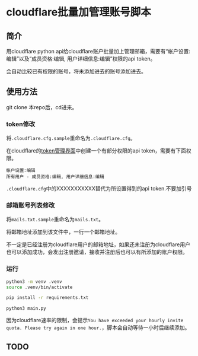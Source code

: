# cloudflare批量加管理账号脚本

## 简介

用cloudflare python api给cloudflare账户批量加上管理邮箱，需要有“帐户设置:编辑”以及“成员资格:编辑, 用户详细信息:编辑”权限的api token。

会自动比较已有权限的账号，将未添加进去的账号添加进去。

## 使用方法

git clone 本repo后，cd进来。

### token修改

将```.cloudflare.cfg.sample```重命名为```.cloudflare.cfg```。

在cloudflare的[token管理界面](https://dash.cloudflare.com/profile/api-tokens)中创建一个有部分权限的api token，需要有下面权限。

```
帐户设置:编辑
所有用户 - 成员资格:编辑, 用户详细信息:编辑
```

```.cloudflare.cfg```中的XXXXXXXXXXX替代为所设置得到的api token.不要加引号

### 邮箱账号列表修改

将```mails.txt.sample```重命名为```mails.txt```。

将邮箱地址添加到该文件中，一行一个邮箱地址。

不一定是已经注册为cloudflare用户的邮箱地址，如果还未注册为cloudflare用户也可以添加成功，会发出注册邀请，接收并注册后也可以有所添加的账户权限。

### 运行

```bash
python3 -m venv .venv
source .venv/bin/activate
```

```bash
pip install -r requirements.txt
```

```
python3 main.py
```

因为cloudflare速率的限制，会提示```You have exceeded your hourly invite quota. Please try again in one hour.```，脚本会自动等待一小时后继续添加。



## TODO